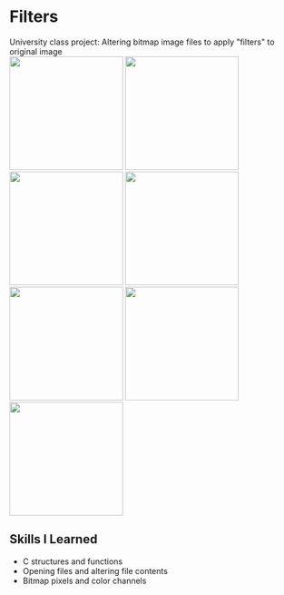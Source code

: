 # Filters
University class project: Altering bitmap image files to apply "filters" to original image
<br/>
<img src= "https://github.com/HenryMarken/Filters/blob/main/Example%20Images/original.bmp" width = "200" >
<img src= "https://github.com/HenryMarken/Filters/blob/main/Example%20Images/red.bmp" width = "200" >
<img src= "https://github.com/HenryMarken/Filters/blob/main/Example%20Images/green.bmp" width = "200" >
<img src= "https://github.com/HenryMarken/Filters/blob/main/Example%20Images/blue.bmp" width = "200" >
<img src= "https://github.com/HenryMarken/Filters/blob/main/Example%20Images/blck&white.bmp" width = "200" >
<img src= "https://github.com/HenryMarken/Filters/blob/main/Example%20Images/grayscale.bmp" width = "200" >
<img src= "https://github.com/HenryMarken/Filters/blob/main/Example%20Images/blur.bmp" width = "200" >




## Skills I Learned
* C structures and functions 
* Opening files and altering file contents
* Bitmap pixels and color channels 
